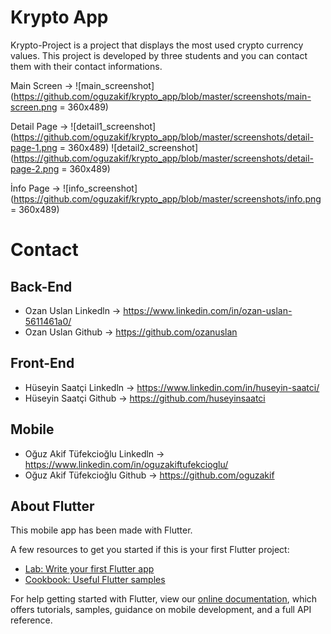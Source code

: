# Krypto App

Krypto-Project is a project that displays the most used crypto currency values.
This project is developed by three students and you can contact them with their contact informations.

Main Screen -> ![main_screenshot](https://github.com/oguzakif/krypto_app/blob/master/screenshots/main-screen.png = 360x489)

Detail Page -> ![detail1_screenshot](https://github.com/oguzakif/krypto_app/blob/master/screenshots/detail-page-1.png = 360x489)
               ![detail2_screenshot](https://github.com/oguzakif/krypto_app/blob/master/screenshots/detail-page-2.png = 360x489)

İnfo Page -> ![info_screenshot](https://github.com/oguzakif/krypto_app/blob/master/screenshots/info.png = 360x489)



# Contact

## Back-End
* Ozan Uslan Linkedln -> https://www.linkedin.com/in/ozan-uslan-5611461a0/
* Ozan Uslan Github -> https://github.com/ozanuslan

## Front-End
* Hüseyin Saatçi Linkedln -> https://www.linkedin.com/in/huseyin-saatci/
* Hüseyin Saatçi Github -> https://github.com/huseyinsaatci

## Mobile 
* Oğuz Akif Tüfekcioğlu Linkedln -> https://www.linkedin.com/in/oguzakiftufekcioglu/
* Oğuz Akif Tüfekcioğlu Github -> https://github.com/oguzakif



## About Flutter

This mobile app has been made with Flutter.

A few resources to get you started if this is your first Flutter project:

- [Lab: Write your first Flutter app](https://flutter.dev/docs/get-started/codelab)
- [Cookbook: Useful Flutter samples](https://flutter.dev/docs/cookbook)

For help getting started with Flutter, view our
[online documentation](https://flutter.dev/docs), which offers tutorials,
samples, guidance on mobile development, and a full API reference.

